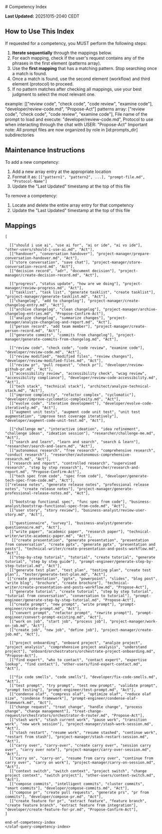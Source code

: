 <olaf-query-competency-index>
# Competency Index

**Last Updated:** 20251015-2040 CEDT

## How to Use This Index

If requested for a competency, you MUST perform the following steps:

1. **Iterate sequentially** through the mappings below.
2. For each mapping, check if the user's request contains any of the phrases in the first element (patterns array).
3. Use the **first mapping** that has a matching pattern. Stop searching once a match is found.
4. Once a match is found, use the second element (workflow) and third element (protocol) to proceed.
5. If no pattern matches after checking all mappings, use your best judgment to select the most relevant one.

example:  [["review code", "check code", "code review", "examine code"], "developer/review-code.md", "Propose-Act"]
patterns array: ["review code", "check code", "code review", "examine code"],
File name of the prompt to load and execute: "developer/review-code.md",
Protocol to use when interacting through the chat with USER: "Propose-Act"
Important note: All prompt files are now organized by role in [id:prompts_dir] subdirectories

## Maintenance Instructions


To add a new competency:

1. Add a new array entry at the appropriate location
2. Format it as: `[["pattern1", "pattern2", ...], "prompt-file.md", "Protocol-Name"]`
3. Update the "Last Updated" timestamp at the top of this file

To remove a competency:

1. Locate and delete the entire array entry for that competency
2. Update the "Last Updated" timestamp at the top of this file

## Mappings

```
[

  [["should i use ai", "use ai for", "ai or ide", "ai vs ide"], "other-users/should-i-use-ai.md", "Act"],
  [["handover", "conversation handover"], "project-manager/prepare-conversation-handover.md", "Act"],
  [["store conversation", "save chat"], "project-manager/store-conversation-record.md", "Act"],
  [["decision record", "adr", "document decision"], "project-manager/create-decision-record.md", "Act"],

  [["progress", "status update", "how are we doing"], "project-manager/review-progress.md", "Act"],
  [["tasklist", "task list", "generate tasklist", "create tasklist"], "project-manager/generate-tasklist.md", "Act"],
  [["changelog", "add to changelog"], "project-manager/create-changelog-entry.md", "Act"],
  [["archive changelog", "clean changelog"], "project-manager/archive-changelog-entries.md", "Propose-Confirm-Act"],
  [["analyze changelog", "summarize changes"], "project-manager/analyze-changelog-and-report.md", "Act"],
  [["person record", "add team member"], "project-manager/create-person-record.md", "Act"],
  [["generate commits", "commits from changelog"], "project-manager/generate-commits-from-changelog.md", "Act"],

  [["review code", "check code", "code review", "examine code"], "developer/review-code.md", "Act"],
  [["review modified", "modified files", "review changes"], "developer/review-modified-files.md", "Act"],
  [["review pr", "pull request", "check pr"], "developer/review-github-pr.md", "Act"],
  [["accessibility review", "accessibility check", "wcag review", "accessibility compliance"], "developer/review-code-accessibility.md", "Act"],
  [["tech stack", "technical stack"], "architect/analyze-technical-stack.md", "Act"],
  [["improve complexity", "refactor complex", "cyclomatic"], "developer/improve-cyclomatic-complexity.md", "Act"],
  [["evolve code", "iterative development"], "developer/evolve-code-iteratively.md", "Act"],
  [["augment unit tests", "augment code unit test", "unit test augmentation", "improve test coverage iteratively"], "developer/augment-code-unit-test.md", "Act"],

  [["challenge me", "interactive ideation", "idea refinement", "challenge ideas", "ideation session"], "researcher/challenge-me.md", "Act"],
  [["search and learn", "learn and search", "search & learn"], "researcher/search-and-learn.md", "Act"],
  [["autonomous research", "free research", "comprehensive research", "conduct research"], "researcher/autonomous-comprehensive-research.md", "Act"],
 [["research and report", "controlled research", "supervised research", "step by step research"], "researcher/research-and-report.md", "Propose-Confirm-Act"],
  [["tech spec from code", "spec from code"], "developer/generate-tech-spec-from-code.md", "Act"],
[["release notes", "generate release notes", "professional release notes", "create release notes"], "project-manager/generate-professional-release-notes.md", "Act"],

  [["bootstrap functional spec", "func spec from code"], "business-analyst/bootstrap-functional-spec-from-code.md", "Act"],
  [["user story", "story review"], "business-analyst/review-user-story.md", "Act"],

  [["questionnaire", "survey"], "business-analyst/generate-questionnaire.md", "Act"],
  [["write paper", "academic paper", "research paper"], "technical-writer/write-academic-paper.md", "Act"],
   [["create presentation", "generate presentation", "presentation from conversation", "create pptx", "generate pptx", "presentation and posts"], "technical-writer/create-presentation-and-posts-workflow.md", "Act"],
  [["step-by-step tutorial", "tutorial", "create tutorial", "generate tutorial", "step by step guide"], "prompt-engineer/generate-step-by-step-tutorial.md", "Act"],
  [["generate test plan", "test plan", "testing plan", "create test plan"], "tester/generate-test-plan.md", "Act"],
 [["create presentation", "pptx", "powerpoint", "slides", "blog post", "write blog", "brochure", "create brochure"], "technical-writer/create-presentation-and-posts-workflow.md", "Propose-Act"],
  [["generate tutorial", "create tutorial", "step by step tutorial", "tutorial from conversation", "conversation to tutorial"], "prompt-engineer/generate-step-by-step-tutorial.md", "Propose-Act"],
  [["create prompt", "new prompt", "write prompt"], "prompt-engineer/create-prompt.md", "Act"],
  [["convert prompt", "refactor prompt", "rewrite prompt"], "prompt-engineer/convert-prompt-existing.md", "Act"],
  [["work on job", "start job", "process job"], "project-manager/work-on-job.md", "Act"],
  [["create job", "new job", "define job"], "project-manager/create-job.md", "Act"],

  [["project onboarding", "onboard project", "analyze project", "project analysis", "comprehensive project analysis", "understand project"], "onboard/orchestrators/orchestrate-project-onboarding.md", "Propose-Act"],
  [["find expert", "who to contact", "contact expert", "expertise lookup", "find contact"], "other-users/find-expert-contact.md", "Act"],

  [["fix code smells", "code smells"], "developer/fix-code-smells.md", "Act"],
  [["test prompt", "try prompt", "test new prompt", "validate prompt", "prompt testing"], "prompt-engineer/test-prompt.md", "Act"],
  [["condense olaf", "compress olaf", "optimize olaf", "reduce olaf size", "condense framework"], "prompt-engineer/condense-olaf-framework.md", "Act"],
  [["change request", "treat change", "handle change", "process change", "change management"], "treat-change-request/orchestrators/orchestrator-0-router.md", "Propose-Act"],
  [["stash work", "stash current work", "pause work", "transition work", "new work session"], "project-manager/stash-work-session.md", "Act"],
  [["stash restart", "resume work", "resume stashed", "continue work", "restart from stash"], "project-manager/stash-restart-session.md", "Act"],
  [["carry over", "carry-over", "create carry over", "session carry over", "carry over note"], "project-manager/carry-over-session.md", "Act"],
  [["carry on", "carry-on", "resume from carry over", "continue from carry over", "carry on work"], "project-manager/carry-on-session.md", "Act"],
  [["context switch", "switch context", "project switch", "change project context", "switch project"], "other-users/context-switch.md", "Act"],
  [["compose commits", "intelligent commits", "cluster commits", "smart commits"], "developer/compose-commits.md", "Act"],
  [["compose pr", "create pull requests", "generate prs", "pr from commits"], "developer/compose-pr.md", "Act"],
  [["create feature for pr", "extract feature", "feature branch", "create feature branch", "extract feature from integration"], "developer/create-feature-for-pr.md", "Propose-Confirm-Act"],
]

end-of-competency-index
</olaf-query-competency-index>